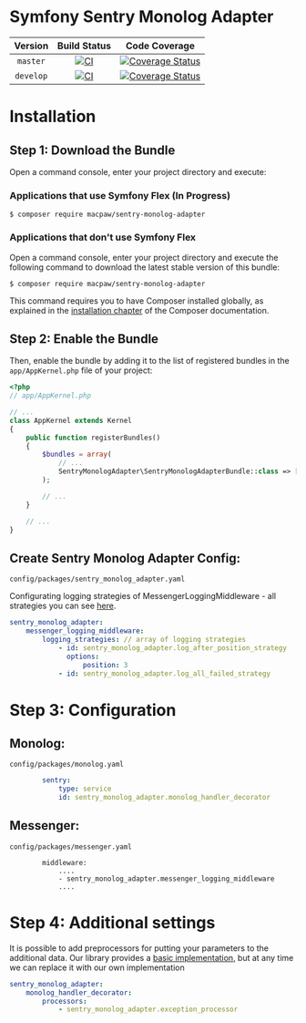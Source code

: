 Symfony Sentry Monolog Adapter
=================================

| Version | Build Status | Code Coverage |
|:---------:|:-------------:|:-----:|
| `master`| [![CI][master Build Status Image]][master Build Status] | [![Coverage Status][master Code Coverage Image]][master Code Coverage] |
| `develop`| [![CI][develop Build Status Image]][develop Build Status] | [![Coverage Status][develop Code Coverage Image]][develop Code Coverage] |

Installation
============

Step 1: Download the Bundle
----------------------------------
Open a command console, enter your project directory and execute:

###  Applications that use Symfony Flex (In Progress)

```console
$ composer require macpaw/sentry-monolog-adapter
```

### Applications that don't use Symfony Flex

Open a command console, enter your project directory and execute the
following command to download the latest stable version of this bundle:

```console
$ composer require macpaw/sentry-monolog-adapter
```

This command requires you to have Composer installed globally, as explained
in the [installation chapter](https://getcomposer.org/doc/00-intro.md)
of the Composer documentation.

Step 2: Enable the Bundle
----------------------------------
Then, enable the bundle by adding it to the list of registered bundles
in the `app/AppKernel.php` file of your project:

```php
<?php
// app/AppKernel.php

// ...
class AppKernel extends Kernel
{
    public function registerBundles()
    {
        $bundles = array(
            // ...
            SentryMonologAdapter\SentryMonologAdapterBundle::class => ['all' => true],
        );

        // ...
    }

    // ...
}
```

Create Sentry Monolog Adapter Config:
----------------------------------
`config/packages/sentry_monolog_adapter.yaml `

Configurating logging strategies of MessengerLoggingMiddleware - all strategies you can see [here](https://github.com/MacPaw/sentry-monolog-adapter/tree/master/src/Messenger/LoggingStrategy).

```yaml
sentry_monolog_adapter:
    messenger_logging_middleware:
        logging_strategies: // array of logging strategies
            - id: sentry_monolog_adapter.log_after_position_strategy
              options:
                  position: 3
            - id: sentry_monolog_adapter.log_all_failed_strategy

```

Step 3: Configuration
=============

Monolog:
----------------------------------
`config/packages/monolog.yaml `

```yaml
        sentry:
            type: service
            id: sentry_monolog_adapter.monolog_handler_decorator
```


Messenger:
----------------------------------
`config/packages/messenger.yaml `
```
        middleware:
            ....
            - sentry_monolog_adapter.messenger_logging_middleware
            ....
```

Step 4: Additional settings
=============
It is possible to add preprocessors for putting your parameters to the additional data.
Our library provides a [basic implementation](https://github.com/MacPaw/sentry-monolog-adapter/blob/feat/addDefaultProcessor/src/Processor/ExceptionProcessor.php), but at any time we can replace it with our own implementation
```yaml
sentry_monolog_adapter:
    monolog_handler_decorator:
        processors:
            - sentry_monolog_adapter.exception_processor
```
[master Build Status]: https://github.com/macpaw/sentry-monolog-adapter/actions?query=workflow%3ACI+branch%3Amaster
[master Build Status Image]: https://github.com/macpaw/sentry-monolog-adapter/workflows/CI/badge.svg?branch=master
[develop Build Status]: https://github.com/macpaw/sentry-monolog-adapter/actions?query=workflow%3ACI+branch%3Adevelop
[develop Build Status Image]: https://github.com/macpaw/sentry-monolog-adapter/workflows/CI/badge.svg?branch=develop
[master Code Coverage]: https://codecov.io/gh/macpaw/sentry-monolog-adapter/branch/master
[master Code Coverage Image]: https://img.shields.io/codecov/c/github/macpaw/sentry-monolog-adapter/master?logo=codecov
[develop Code Coverage]: https://codecov.io/gh/macpaw/sentry-monolog-adapter/branch/develop
[develop Code Coverage Image]: https://img.shields.io/codecov/c/github/macpaw/sentry-monolog-adapter/develop?logo=codecov
